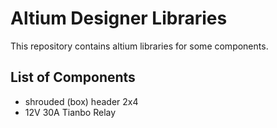 # Altium Designer Libraries  

This repository contains altium libraries for some components.  

## List of Components  
* shrouded (box) header 2x4  
* 12V 30A Tianbo Relay  